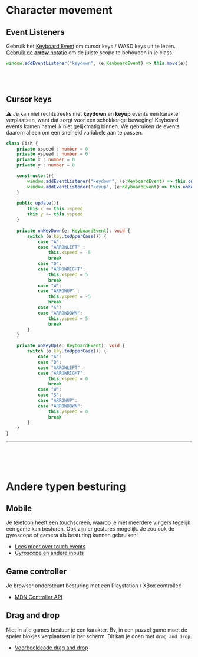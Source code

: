 # Character movement

## Event Listeners

Gebruik het [Keyboard Event](https://developer.mozilla.org/en-US/docs/Web/API/KeyboardEvent/key) om cursor keys / WASD keys uit te lezen. [Gebruik de **arrow** notatie](https://developer.mozilla.org/en-US/docs/Web/JavaScript/Reference/Functions/Arrow_functions) om de juiste scope te behouden in je class.

```typescript
window.addEventListener("keydown", (e:KeyboardEvent) => this.move(e))
```

<br>
<br>

## Cursor keys

⚠️ Je kan niet rechtstreeks met **keydown** en **keyup** events een karakter verplaatsen, want dat zorgt voor een schokkerige beweging! Keyboard events komen namelijk niet gelijkmatig binnen. We gebruiken de events daarom alleen om een snelheid variabele aan te passen.

```typescript
class Fish {
    private xspeed : number = 0
    private yspeed : number = 0
    private x : number = 0
    private y : number = 0

    constructor(){
        window.addEventListener("keydown", (e:KeyboardEvent) => this.onKeyDown(e))
        window.addEventListener("keyup", (e:KeyboardEvent) => this.onKeyUp(e))
    }
    
    public update(){
        this.x += this.xspeed
        this.y += this.yspeed
    }
    
    private onKeyDown(e: KeyboardEvent): void {
        switch (e.key.toUpperCase()) {
            case "A":
            case "ARROWLEFT" :
                this.xspeed = -5
                break
            case "D":
            case "ARROWRIGHT":
                this.xspeed = 5
                break
            case "W":
            case "ARROWUP" :
                this.yspeed = -5
                break
            case "S":
            case "ARROWDOWN":
                this.yspeed = 5
                break
        }
    }

    private onKeyUp(e: KeyboardEvent): void {
        switch (e.key.toUpperCase()) {
            case "A":
            case "D":
            case "ARROWLEFT" :
            case "ARROWRIGHT":
                this.xspeed = 0
                break
            case "W":
            case "S":
            case "ARROWUP":
            case "ARROWDOWN":
                this.yspeed = 0
                break
        }
    }
}
```
---

<br>
<Br>
<br>

# Andere typen besturing

## Mobile

Je telefoon heeft een touchscreen, waarop je met meerdere vingers tegelijk een game kan besturen. Ook zijn er gestures mogelijk. Je zou ook de gyroscope of camera als besturing kunnen gebruiken!
- [Lees meer over touch events](https://github.com/HR-CMGT/Typescript/blob/master/snippets/touch.md)
- [Gyroscope en andere inputs](https://whatwebcando.today)

## Game controller

Je browser ondersteunt besturing met een Playstation / XBox controller!
- [MDN Controller API](https://developer.mozilla.org/en-US/docs/Web/API/Gamepad_API/Using_the_Gamepad_API)

## Drag and drop

Niet in alle games bestuur je een karakter. Bv, in een puzzel game moet de speler blokjes verplaatsen in het scherm. Dit kan je doen met `drag and drop`.
- [Voorbeeldcode drag and drop](https://github.com/HR-CMGT/Typescript/blob/master/snippets/drag.md)
